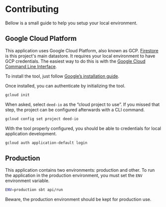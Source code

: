 # Contributing

Bellow is a small guide to help you setup your local environment.

## Google Cloud Platform
This application uses Google Cloud Platform, also known as GCP. [Firestore](https://cloud.google.com/firestore) is this project's main datastore. It requires your local environment to have GCP credentials. The easiest way to do this is with the [Google Cloud Command Line Interface](https://cloud.google.com/cli).

To install the tool, just follow [Google’s installation guide](https://cloud.google.com/sdk/docs/install).

Once installed, you can authenticate by initializing the tool.
```sh
gcloud init
```

When asked, select `deed-io` as the “cloud project to use”. If you missed that step, the project can be configured afterwards with a CLI command.
```sh
gcloud config set project deed-io
```

With the tool properly configured, you should be able to credentials for local application development.
```sh
gcloud auth application-default login
```

## Production
This application contains two environments: production and other. To run the application in the production environment, you must set the `ENV` environment variable.

```sh
ENV=production sbt api/run
```

Beware, the production environment should be kept for production use.
